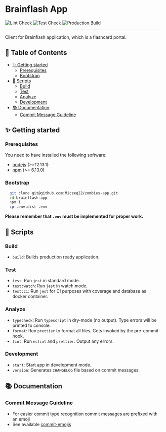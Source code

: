 # Brainflash App

![Lint Check](https://github.com/Miczeq22/brainflash-app/workflows/Lint%20Check/badge.svg)
![Test Check](https://github.com/Miczeq22/brainflash-app/workflows/Test%20Check/badge.svg)
![Production Build](https://github.com/Miczeq22/brainflash-app/workflows/Production%20Build/badge.svg)

---

Client for Brainflash application, which is a flashcard portal.

## 📖 Table of Contents

- [✨ Getting started](#%e2%9c%a8-getting-started)
  - [Prerequisites](#prerequisites)
  - [Bootstrap](#bootstrap)
- [📜 Scripts](#%f0%9f%93%9c-scripts)
  - [Build](#build)
  - [Test](#test)
  - [Analyze](#analyze)
  - [Development](#development)
- [📚 Documentation](#%f0%9f%93%9a-documentation)
  - [Commit Message Guideline](#commit-message-guideline)

## ✨ Getting started

### Prerequisites

You need to have installed the following software:

- [nodejs](https://nodejs.org/en/) (>=12.13.1)
- [npm](https://npmjs.com/) (>= 6.13.0)

### Bootstrap

```bash
  git clone git@github.com:Miczeq22/zombies-app.git
  cd brainflash-app
  npm i
  cp .env.dist .env
```

**Please remember that `.env` must be implemented for proper work.**

## 📜 Scripts

### Build

- `build`: Builds production ready application.

### Test

- `test`: Run `jest` in standard mode.
- `test:watch`: Run `jest` in watch mode.
- `test:ci`: Run `jest` for CI purposes with coverage and database as docker container.

### Analyze

- `typecheck`: Run `typescript` in dry-mode (no output). Type errors will be printed to console.
- `format`: Run `prettier` to format all files. Gets invoked by the pre-commit hook.
- `lint`: Run `eslint` and `prettier`. Output any errors.

### Development

- `start`: Start app in development mode.
- `version`: Generates `CHANGELOG` file based on commit messages.

## 📚 Documentation

### Commit Message Guideline

- For easier commit type recognition commit messages are prefixed with an emoji
- See available [commit-emojis](https://github.com/sebald/commit-emojis#available-emojis)
